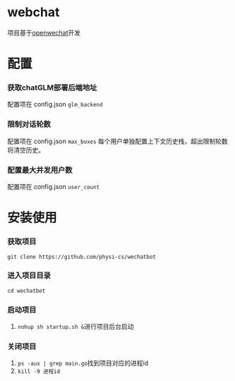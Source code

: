 # webchat
项目基于[openwechat](https://github.com/eatmoreapple/openwechat)开发

# 配置
### 获取chatGLM部署后端地址
配置项在 config.json ```glm_backend```

### 限制对话轮数
配置项在 config.json ```max_boxes```
每个用户单独配置上下文历史栈，超出限制轮数将清空历史。

### 配置最大并发用户数
配置项在 config.json ```user_count```

# 安装使用

### 获取项目
```git clone https://github.com/physi-cs/wechatbot```

### 进入项目目录
```cd wechatbot```

### 启动项目
1. ```nohup sh startup.sh &```进行项目后台启动

### 关闭项目
1. ```ps -aux | grep main.go```找到项目对应的进程id
2. ``` kill -9 进程id ```
